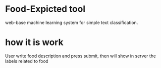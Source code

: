 # Food-Expicted tool
web-base machine learning system for simple text classification.

# how it is work
User write food description and press submit, then will show in server the labels related to food
